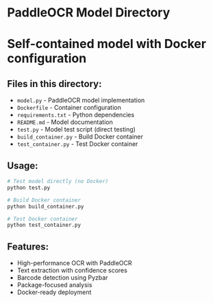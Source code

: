 # PaddleOCR Model Directory
# Self-contained model with Docker configuration

## Files in this directory:
- `model.py` - PaddleOCR model implementation
- `Dockerfile` - Container configuration
- `requirements.txt` - Python dependencies
- `README.md` - Model documentation
- `test.py` - Model test script (direct testing)
- `build_container.py` - Build Docker container
- `test_container.py` - Test Docker container

## Usage:
```bash
# Test model directly (no Docker)
python test.py

# Build Docker container
python build_container.py

# Test Docker container
python test_container.py
```

## Features:
- High-performance OCR with PaddleOCR
- Text extraction with confidence scores
- Barcode detection using Pyzbar
- Package-focused analysis
- Docker-ready deployment